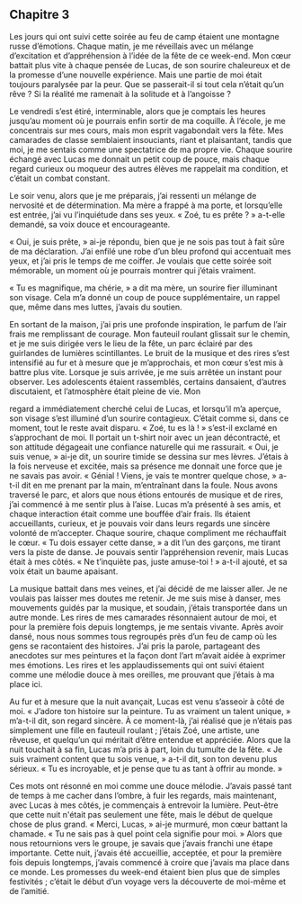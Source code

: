 ## **Chapitre 3**

Les jours qui ont suivi cette soirée au feu de camp étaient une montagne russe d’émotions. Chaque matin, je me réveillais avec un mélange d’excitation et d’appréhension à l’idée de la fête de ce week-end. Mon cœur battait plus vite à chaque pensée de Lucas, de son sourire chaleureux et de la promesse d’une nouvelle expérience. Mais une partie de moi était toujours paralysée par la peur. Que se passerait-il si tout cela n’était qu’un rêve ? Si la réalité me ramenait à la solitude et à l’angoisse ?

Le vendredi s’est étiré, interminable, alors que je comptais les heures jusqu’au moment où je pourrais enfin sortir de ma coquille. À l’école, je me concentrais sur mes cours, mais mon esprit vagabondait vers la fête. Mes camarades de classe semblaient insouciants, riant et plaisantant, tandis que moi, je me sentais comme une spectatrice de ma propre vie. Chaque sourire échangé avec Lucas me donnait un petit coup de pouce, mais chaque regard curieux ou moqueur des autres élèves me rappelait ma condition, et c’était un combat constant.

Le soir venu, alors que je me préparais, j’ai ressenti un mélange de nervosité et de détermination. Ma mère a frappé à ma porte, et lorsqu’elle est entrée, j’ai vu l’inquiétude dans ses yeux. « Zoé, tu es prête ? » a-t-elle demandé, sa voix douce et encourageante.

« Oui, je suis prête, » ai-je répondu, bien que je ne sois pas tout à fait sûre de ma déclaration. J’ai enfilé une robe d’un bleu profond qui accentuait mes yeux, et j’ai pris le temps de me coiffer. Je voulais que cette soirée soit mémorable, un moment où je pourrais montrer qui j’étais vraiment.

« Tu es magnifique, ma chérie, » a dit ma mère, un sourire fier illuminant son visage. Cela m’a donné un coup de pouce supplémentaire, un rappel que, même dans mes luttes, j’avais du soutien.

En sortant de la maison, j’ai pris une profonde inspiration, le parfum de l’air frais me remplissant de courage. Mon fauteuil roulant glissait sur le chemin, et je me suis dirigée vers le lieu de la fête, un parc éclairé par des guirlandes de lumières scintillantes. Le bruit de la musique et des rires s’est intensifié au fur et à mesure que je m’approchais, et mon cœur s’est mis à battre plus vite.
Lorsque je suis arrivée, je me suis arrêtée un instant pour observer. Les adolescents étaient rassemblés, certains dansaient, d’autres discutaient, et l’atmosphère était pleine de vie. Mon

 regard a immédiatement cherché celui de Lucas, et lorsqu’il m’a aperçue, son visage s’est illuminé d’un sourire contagieux. C’était comme si, dans ce moment, tout le reste avait disparu.
« Zoé, tu es là ! » s’est-il exclamé en s’approchant de moi. Il portait un t-shirt noir avec un jean décontracté, et son attitude dégageait une confiance naturelle qui me rassurait.
« Oui, je suis venue, » ai-je dit, un sourire timide se dessina sur mes lèvres. J’étais à la fois nerveuse et excitée, mais sa présence me donnait une force que je ne savais pas avoir.
« Génial ! Viens, je vais te montrer quelque chose, » a-t-il dit en me prenant par la main, m’entraînant dans la foule.
Nous avons traversé le parc, et alors que nous étions entourés de musique et de rires, j’ai commencé à me sentir plus à l’aise. Lucas m’a présenté à ses amis, et chaque interaction était comme une bouffée d’air frais. Ils étaient accueillants, curieux, et je pouvais voir dans leurs regards une sincère volonté de m’accepter. Chaque sourire, chaque compliment me réchauffait le cœur.
« Tu dois essayer cette danse, » a dit l’un des garçons, me tirant vers la piste de danse. Je pouvais sentir l’appréhension revenir, mais Lucas était à mes côtés. « Ne t’inquiète pas, juste amuse-toi ! » a-t-il ajouté, et sa voix était un baume apaisant.

La musique battait dans mes veines, et j’ai décidé de me laisser aller. Je ne voulais pas laisser mes doutes me retenir. Je me suis mise à danser, mes mouvements guidés par la musique, et soudain, j’étais transportée dans un autre monde. Les rires de mes camarades résonnaient autour de moi, et pour la première fois depuis longtemps, je me sentais vivante.
Après avoir dansé, nous nous sommes tous regroupés près d’un feu de camp où les gens se racontaient des histoires. J’ai pris la parole, partageant des anecdotes sur mes peintures et la façon dont l’art m’avait aidée à exprimer mes émotions. Les rires et les applaudissements qui ont suivi étaient comme une mélodie douce à mes oreilles, me prouvant que j’étais à ma place ici.

Au fur et à mesure que la nuit avançait, Lucas est venu s’asseoir à côté de moi. « J’adore ton histoire sur la peinture. Tu as vraiment un talent unique, » m’a-t-il dit, son regard sincère. À ce moment-là, j’ai réalisé que je n’étais pas simplement une fille en fauteuil roulant ; j’étais Zoé, une artiste, une rêveuse, et quelqu’un qui méritait d’être entendue et appréciée.
Alors que la nuit touchait à sa fin, Lucas m’a pris à part, loin du tumulte de la fête. « Je suis vraiment content que tu sois venue, » a-t-il dit, son ton devenu plus sérieux. « Tu es incroyable, et je pense que tu as tant à offrir au monde. »

 Ces mots ont résonné en moi comme une douce mélodie. J’avais passé tant de temps à me cacher dans l’ombre, à fuir les regards, mais maintenant, avec Lucas à mes côtés, je commençais à entrevoir la lumière. Peut-être que cette nuit n'était pas seulement une fête, mais le début de quelque chose de plus grand.
« Merci, Lucas, » ai-je murmuré, mon cœur battant la chamade. « Tu ne sais pas à quel point cela signifie pour moi. »
Alors que nous retournions vers le groupe, je savais que j’avais franchi une étape importante. Cette nuit, j’avais été accueillie, acceptée, et pour la première fois depuis longtemps, j’avais commencé à croire que j’avais ma place dans ce monde. Les promesses du week-end étaient bien plus que de simples festivités ; c’était le début d’un voyage vers la découverte de moi-même et de l’amitié.


